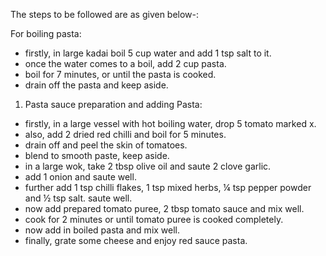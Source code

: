 The steps to be followed are as given below-:

For boiling pasta:
* firstly, in large kadai boil 5 cup water and add 1 tsp salt to it.
* once the water comes to a boil, add 2 cup pasta.
* boil for 7 minutes, or until the pasta is cooked.
* drain off the pasta and keep aside.
1.  Pasta sauce preparation and adding Pasta:
* firstly, in a large vessel with hot boiling water, drop 5 tomato marked x.
* also, add 2 dried red chilli and boil for 5 minutes.
* drain off and peel the skin of tomatoes.
* blend to smooth paste, keep aside.
* in a large wok, take 2 tbsp olive oil and saute 2 clove garlic.
* add 1 onion and saute well.
* further add 1 tsp chilli flakes, 1 tsp mixed herbs, ¼ tsp pepper powder and ½ tsp salt. saute well.
* now add prepared tomato puree, 2 tbsp tomato sauce and mix well.
* cook for 2 minutes or until tomato puree is cooked completely.
* now add in boiled pasta and mix well.
* finally, grate some cheese and enjoy red sauce pasta.